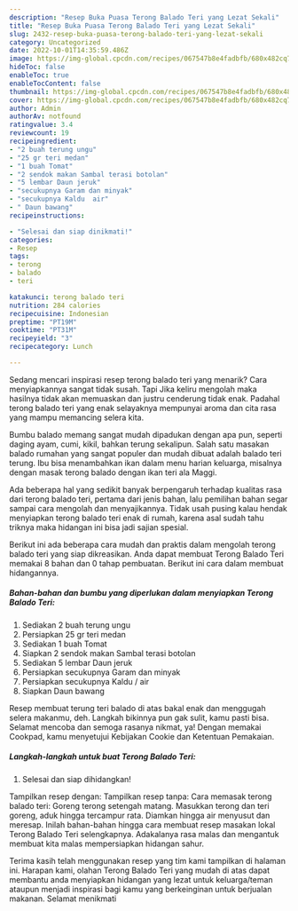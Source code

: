 ```yaml
---
description: "Resep Buka Puasa Terong Balado Teri yang Lezat Sekali"
title: "Resep Buka Puasa Terong Balado Teri yang Lezat Sekali"
slug: 2432-resep-buka-puasa-terong-balado-teri-yang-lezat-sekali
category: Uncategorized
date: 2022-10-01T14:35:59.486Z
image: https://img-global.cpcdn.com/recipes/067547b8e4fadbfb/680x482cq70/terong-balado-teri-foto-resep-utama.jpg
hideToc: false
enableToc: true
enableTocContent: false
thumbnail: https://img-global.cpcdn.com/recipes/067547b8e4fadbfb/680x482cq70/terong-balado-teri-foto-resep-utama.jpg
cover: https://img-global.cpcdn.com/recipes/067547b8e4fadbfb/680x482cq70/terong-balado-teri-foto-resep-utama.jpg
author: Admin
authorAv: notfound
ratingvalue: 3.4
reviewcount: 19
recipeingredient:
- "2 buah terung ungu"
- "25 gr teri medan"
- "1 buah Tomat"
- "2 sendok makan Sambal terasi botolan"
- "5 lembar Daun jeruk"
- "secukupnya Garam dan minyak"
- "secukupnya Kaldu  air"
- " Daun bawang"
recipeinstructions:

- "Selesai dan siap dinikmati!"
categories:
- Resep
tags:
- terong
- balado
- teri

katakunci: terong balado teri 
nutrition: 284 calories
recipecuisine: Indonesian
preptime: "PT19M"
cooktime: "PT31M"
recipeyield: "3"
recipecategory: Lunch

---
```



Sedang mencari inspirasi resep terong balado teri yang menarik? Cara menyiapkannya sangat tidak susah. Tapi Jika keliru mengolah maka hasilnya tidak akan memuaskan dan justru cenderung tidak enak. Padahal terong balado teri yang enak selayaknya mempunyai aroma dan cita rasa yang mampu memancing selera kita.


Bumbu balado memang sangat mudah dipadukan dengan apa pun, seperti daging ayam, cumi, kikil, bahkan terung sekalipun. Salah satu masakan balado rumahan yang sangat populer dan mudah dibuat adalah balado teri terung. Ibu bisa menambahkan ikan dalam menu harian keluarga, misalnya dengan masak terong balado dengan ikan teri ala Maggi.

Ada beberapa hal yang sedikit banyak berpengaruh terhadap kualitas rasa dari terong balado teri, pertama dari jenis bahan, lalu pemilihan bahan segar sampai cara mengolah dan menyajikannya. Tidak usah pusing kalau hendak menyiapkan terong balado teri enak di rumah, karena asal sudah tahu triknya maka hidangan ini bisa jadi sajian spesial.


Berikut ini ada beberapa cara mudah dan praktis dalam mengolah terong balado teri yang siap dikreasikan. Anda dapat membuat Terong Balado Teri memakai 8 bahan dan 0 tahap pembuatan. Berikut ini cara dalam membuat hidangannya.

<!--inarticleads1-->

##### Bahan-bahan dan bumbu yang diperlukan dalam menyiapkan Terong Balado Teri:

1. Sediakan 2 buah terung ungu
1. Persiapkan 25 gr teri medan
1. Sediakan 1 buah Tomat
1. Siapkan 2 sendok makan Sambal terasi botolan
1. Sediakan 5 lembar Daun jeruk
1. Persiapkan secukupnya Garam dan minyak
1. Persiapkan secukupnya Kaldu / air
1. Siapkan  Daun bawang


Resep membuat terung teri balado di atas bakal enak dan menggugah selera makanmu, deh. Langkah bikinnya pun gak sulit, kamu pasti bisa. Selamat mencoba dan semoga rasanya nikmat, ya! Dengan memakai Cookpad, kamu menyetujui Kebijakan Cookie dan Ketentuan Pemakaian. 

<!--inarticleads2-->

##### Langkah-langkah untuk buat Terong Balado Teri:


1. Selesai dan siap dihidangkan!

Tampilkan resep dengan: Tampilkan resep tanpa: Cara memasak terong balado teri: Goreng terong setengah matang. Masukkan terong dan teri goreng, aduk hingga tercampur rata. Diamkan hingga air menyusut dan meresap. Inilah bahan-bahan hingga cara membuat resep masakan lokal Terong Balado Teri selengkapnya. Adakalanya rasa malas dan mengantuk membuat kita malas mempersiapkan hidangan sahur. 

Terima kasih telah menggunakan resep yang tim kami tampilkan di halaman ini. Harapan kami, olahan Terong Balado Teri yang mudah di atas dapat membantu anda menyiapkan hidangan yang lezat untuk keluarga/teman ataupun menjadi inspirasi bagi kamu yang berkeinginan untuk berjualan makanan. Selamat menikmati
